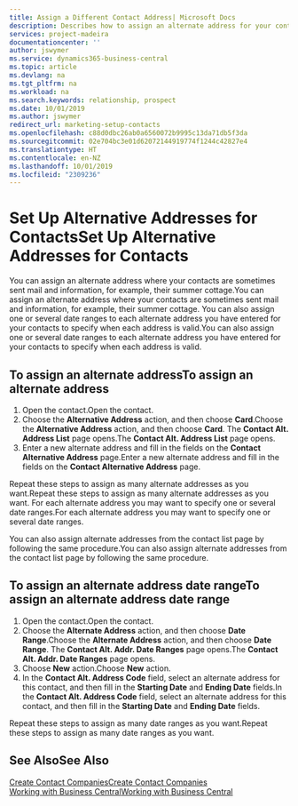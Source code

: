 ```yaml
---
title: Assign a Different Contact Address| Microsoft Docs
description: Describes how to assign an alternate address for your contacts or prospects, where they are sometimes sent information.
services: project-madeira
documentationcenter: ''
author: jswymer
ms.service: dynamics365-business-central
ms.topic: article
ms.devlang: na
ms.tgt_pltfrm: na
ms.workload: na
ms.search.keywords: relationship, prospect
ms.date: 10/01/2019
ms.author: jswymer
redirect_url: marketing-setup-contacts
ms.openlocfilehash: c88d0dbc26ab0a6560072b9995c13da71db5f3da
ms.sourcegitcommit: 02e704bc3e01d62072144919774f1244c42827e4
ms.translationtype: HT
ms.contentlocale: en-NZ
ms.lasthandoff: 10/01/2019
ms.locfileid: "2309236"
---
```

# <a name="set-up-alternative-addresses-for-contacts"></a><span data-ttu-id="c9f70-103">Set Up Alternative Addresses for Contacts</span><span class="sxs-lookup"><span data-stu-id="c9f70-103">Set Up Alternative Addresses for Contacts</span></span>
<span data-ttu-id="c9f70-104">You can assign an alternate address where your contacts are sometimes sent mail and information, for example, their summer cottage.</span><span class="sxs-lookup"><span data-stu-id="c9f70-104">You can assign an alternate address where your contacts are sometimes sent mail and information, for example, their summer cottage.</span></span> <span data-ttu-id="c9f70-105">You can also assign one or several date ranges to each alternate address you have entered for your contacts to specify when each address is valid.</span><span class="sxs-lookup"><span data-stu-id="c9f70-105">You can also assign one or several date ranges to each alternate address you have entered for your contacts to specify when each address is valid.</span></span>

## <a name="to-assign-an-alternate-address"></a><span data-ttu-id="c9f70-106">To assign an alternate address</span><span class="sxs-lookup"><span data-stu-id="c9f70-106">To assign an alternate address</span></span>
1. <span data-ttu-id="c9f70-107">Open the contact.</span><span class="sxs-lookup"><span data-stu-id="c9f70-107">Open the contact.</span></span>
2. <span data-ttu-id="c9f70-108">Choose the **Alternative Address** action, and then choose **Card**.</span><span class="sxs-lookup"><span data-stu-id="c9f70-108">Choose the **Alternative Address** action, and then choose **Card**.</span></span> <span data-ttu-id="c9f70-109">The **Contact Alt. Address List** page opens.</span><span class="sxs-lookup"><span data-stu-id="c9f70-109">The **Contact Alt. Address List** page opens.</span></span>
3. <span data-ttu-id="c9f70-110">Enter a new alternate address and fill in the fields on the **Contact Alternative Address** page.</span><span class="sxs-lookup"><span data-stu-id="c9f70-110">Enter a new alternate address and fill in the fields on the **Contact Alternative Address** page.</span></span>

<span data-ttu-id="c9f70-111">Repeat these steps to assign as many alternate addresses as you want.</span><span class="sxs-lookup"><span data-stu-id="c9f70-111">Repeat these steps to assign as many alternate addresses as you want.</span></span> <span data-ttu-id="c9f70-112">For each alternate address you may want to specify one or several date ranges.</span><span class="sxs-lookup"><span data-stu-id="c9f70-112">For each alternate address you may want to specify one or several date ranges.</span></span>

<span data-ttu-id="c9f70-113">You can also assign alternate addresses from the contact list page by following the same procedure.</span><span class="sxs-lookup"><span data-stu-id="c9f70-113">You can also assign alternate addresses from the contact list page by following the same procedure.</span></span>

## <a name="to-assign-an-alternate-address-date-range"></a><span data-ttu-id="c9f70-114">To assign an alternate address date range</span><span class="sxs-lookup"><span data-stu-id="c9f70-114">To assign an alternate address date range</span></span>
1. <span data-ttu-id="c9f70-115">Open the contact.</span><span class="sxs-lookup"><span data-stu-id="c9f70-115">Open the contact.</span></span>
2. <span data-ttu-id="c9f70-116">Choose the **Alternate Address** action, and then choose **Date Range**.</span><span class="sxs-lookup"><span data-stu-id="c9f70-116">Choose the **Alternate Address** action, and then choose **Date Range**.</span></span> <span data-ttu-id="c9f70-117">The **Contact Alt. Addr. Date Ranges** page opens.</span><span class="sxs-lookup"><span data-stu-id="c9f70-117">The **Contact Alt. Addr. Date Ranges** page opens.</span></span>
3. <span data-ttu-id="c9f70-118">Choose **New** action.</span><span class="sxs-lookup"><span data-stu-id="c9f70-118">Choose **New** action.</span></span>
4. <span data-ttu-id="c9f70-119">In the **Contact Alt. Address Code** field, select an alternate address for this contact, and then fill in the **Starting Date** and **Ending Date** fields.</span><span class="sxs-lookup"><span data-stu-id="c9f70-119">In the **Contact Alt. Address Code** field, select an alternate address for this contact, and then fill in the **Starting Date** and **Ending Date** fields.</span></span>

<span data-ttu-id="c9f70-120">Repeat these steps to assign as many date ranges as you want.</span><span class="sxs-lookup"><span data-stu-id="c9f70-120">Repeat these steps to assign as many date ranges as you want.</span></span>

## <a name="see-also"></a><span data-ttu-id="c9f70-121">See Also</span><span class="sxs-lookup"><span data-stu-id="c9f70-121">See Also</span></span>
[<span data-ttu-id="c9f70-122">Create Contact Companies</span><span class="sxs-lookup"><span data-stu-id="c9f70-122">Create Contact Companies</span></span>](marketing-create-contact-companies.md)  
[<span data-ttu-id="c9f70-123">Working with Business Central</span><span class="sxs-lookup"><span data-stu-id="c9f70-123">Working with Business Central</span></span>](ui-work-product.md)
